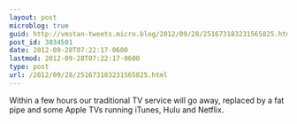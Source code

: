 ```yaml
---
layout: post
microblog: true
guid: http://vmstan-tweets.micro.blog/2012/09/28/251673183231565825.html
post_id: 3034501
date: 2012-09-28T07:22:17-0600
lastmod: 2012-09-28T07:22:17-0600
type: post
url: /2012/09/28/251673183231565825.html
---
```

Within a few hours our traditional TV service will go away, replaced by a fat pipe and some Apple TVs running iTunes, Hulu and Netflix.
